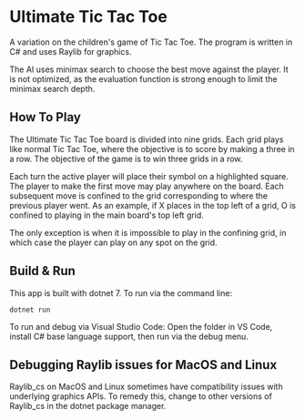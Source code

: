 # Ultimate Tic Tac Toe

A variation on the children's game of Tic Tac Toe. The program is written in C# and uses Raylib for graphics. 

The AI uses minimax search to choose the best move against the player. It is not optimized, as the evaluation function is strong enough to limit the minimax search depth.

## How To Play
The Ultimate Tic Tac Toe board is divided into nine grids. Each grid plays like normal Tic Tac Toe, where the objective is to score by making a three in a row. The objective of the game is to win three grids in a row.

Each turn the active player will place their symbol on a highlighted square. The player to make the first move may play anywhere on the board. Each subsequent move is confined to the grid corresponding to where the previous player went.
As an example, if X places in the top left of a grid, O is confined to playing in the main board's top left grid. 

The only exception is when it is impossible to play in the confining grid, in which case the player can play on any spot on the grid.

## Build & Run

This app is built with dotnet 7.
To run via the command line:
```console
dotnet run
```
To run and debug via Visual Studio Code:
Open the folder in VS Code, install C# base language support, then run via the debug menu.

## Debugging Raylib issues for MacOS and Linux
Raylib_cs on MacOS and Linux sometimes have compatibility issues with underlying graphics APIs.
To remedy this, change to other versions of Raylib_cs in the dotnet package manager.
